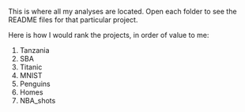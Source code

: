 This is where all my analyses are located. Open each folder to see the README files for that particular project.

Here is how I would rank the projects, in order of value to me:
1. Tanzania
2. SBA
3. Titanic
4. MNIST
5. Penguins
6. Homes
7. NBA_shots